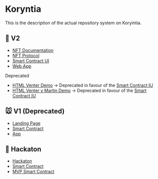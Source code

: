 # Koryntia

This is the description of the actual repository system on Koryintia.

## 🐢 V2 
- [NFT Documentation](https://www.notion.so/tianlu/NFT-Protocol-fa386b2ed4dd47ee91ac7042bd84889c?pvs=4)
- [NFT Protocol](https://github.com/Koryntia/nft-protocol)
- [Smart Contract UI](https://github.com/Koryntia/simpleFrontendDemo__usingScaffoldETH)
- [Web App](https://github.com/Koryntia/KoryntiaWebApp)

Deprecated
- [HTML Venter Demo](https://github.com/Koryntia/nft-protocol-demo)   -> Deprecated in favour of the [Smart Contract IU](https://github.com/Koryntia/simpleFrontendDemo__usingScaffoldETH)
- [HTML Venter y Martin Demo](https://github.com/Koryntia/html-demo)  -> Deprecated in favour of the [Smart Contract IU](https://github.com/Koryntia/simpleFrontendDemo__usingScaffoldETH)

## 🐭 V1 (Deprecated)
- [Landing Page](https://github.com/Koryntia/koryntia-landing)
- [Smart Contract](https://github.com/Koryntia/koryntia-mvp-smart-contract)
- [App](https://github.com/Koryntia/koryntia-webapp)

## 🐷 Hackaton

- [Hackaton](https://github.com/Koryntia/hackathon)
- [Smart Contract](https://github.com/Koryntia/hackathon-smart-contract)
- [MVP Smart Contract](https://github.com/Koryntia/koryntia-mvp-smart-contract)
